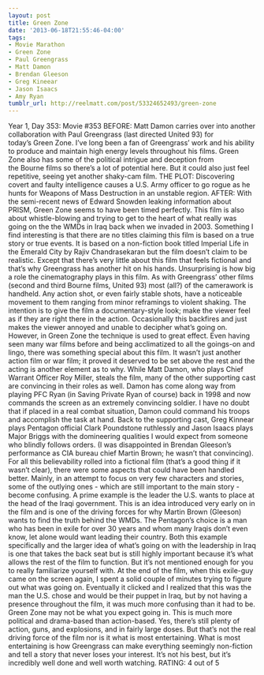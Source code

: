 ```yaml
---
layout: post
title: Green Zone
date: '2013-06-18T21:55:46-04:00'
tags:
- Movie Marathon
- Green Zone
- Paul Greengrass
- Matt Damon
- Brendan Gleeson
- Greg Kineear
- Jason Isaacs
- Amy Ryan
tumblr_url: http://reelmatt.com/post/53324652493/green-zone
---
```



Year 1, Day 353: Movie #353
BEFORE: Matt Damon carries over into another collaboration with Paul Greengrass (last directed United 93) for today’s Green Zone. I’ve long been a fan of Greengrass’ work and his ability to produce and maintain high energy levels throughout his films. Green Zone also has some of the political intrigue and deception from the Bourne films so there’s a lot of potential here. But it could also just feel repetitive, seeing yet another shaky-cam film.
THE PLOT: Discovering covert and faulty intelligence causes a U.S. Army officer to go rogue as he hunts for Weapons of Mass Destruction in an unstable region.
AFTER: With the semi-recent news of Edward Snowden leaking information about PRISM, Green Zone seems to have been timed perfectly. This film is also about whistle-blowing and trying to get to the heart of what really was going on the the WMDs in Iraq back when we invaded in 2003. Something I find interesting is that there are no titles claiming this film is based on a true story or true events. It is based on a non-fiction book titled Imperial Life in the Emerald City by Rajiv Chandrasekaran but the film doesn’t claim to be realistic. Except that there’s very little about this film that feels fictional and that’s why Greengrass has another hit on his hands.
Unsurprising is how big a role the cinematography plays in this film. As with Greengrass’ other films (second and third Bourne films, United 93) most (all?) of the camerawork is handheld. Any action shot, or even fairly stable shots, have a noticeable movement to them ranging from minor reframings to violent shaking. The intention is to give the film a documentary-style look; make the viewer feel as if they are right there in the action. Occasionally this backfires and just makes the viewer annoyed and unable to decipher what’s going on. However, in Green Zone the technique is used to great effect. Even having seen many war films before and being acclimatized to all the goings-on and lingo, there was something special about this film. It wasn’t just another action film or war film; it proved it deserved to be set above the rest and the acting is another element as to why. While Matt Damon, who plays Chief Warrant Officer Roy Miller, steals the film, many of the other supporting cast are convincing in their roles as well. Damon has come along way from playing PFC Ryan (in Saving Private Ryan of course) back in 1998 and now commands the screen as an extremely convincing soldier. I have no doubt that if placed in a real combat situation, Damon could command his troops and accomplish the task at hand. Back to the supporting cast, Greg Kinnear plays Pentagon official Clark Poundstone ruthlessly and Jason Isaacs plays Major Briggs with the domineering qualities I would expect from someone who blindly follows orders. (I was disappointed in Brendan Gleeson’s performance as CIA bureau chief Martin Brown; he wasn’t that convincing).
For all this believability rolled into a fictional film (that’s a good thing if it wasn’t clear), there were some aspects that could have been handled better. Mainly, in an attempt to focus on very few characters and stories, some of the outlying ones - which are still important to the main story - become confusing. A prime example is the leader the U.S. wants to place at the head of the Iraqi government. This is an idea introduced very early on in the film and is one of the driving forces for why Martin Brown (Gleeson) wants to find the truth behind the WMDs. The Pentagon’s choice is a man who has been in exile for over 30 years and whom many Iraqis don’t even know, let alone would want leading their country. Both this example specifically and the larger idea of what’s going on with the leadership in Iraq is one that takes the back seat but is still highly important because it’s what allows the rest of the film to function. But it’s not mentioned enough for you to really familiarize yourself with. At the end of the film, when this exile-guy came on the screen again, I spent a solid couple of minutes trying to figure out what was going on. Eventually it clicked and I realized that this was the man the U.S. chose and would be their puppet in Iraq, but by not having a presence throughout the film, it was much more confusing than it had to be.
Green Zone may not be what you expect going in. This is much more political and drama-based than action-based. Yes, there’s still plenty of action, guns, and explosions, and in fairly large doses. But that’s not the real driving force of the film nor is it what is most entertaining. What is most entertaining is how Greengrass can make everything seemingly non-fiction and tell a story that never loses your interest. It’s not his best, but it’s incredibly well done and well worth watching.
RATING: 4 out of 5
